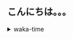 ## こんにちは。。。

<p></p>

<details>
<summary>waka-time</summary>

<!--START_SECTION:waka-->
![Code Time](http://img.shields.io/badge/Code%20Time-1%20hr%2032%20mins-blue)

**🐱 My GitHub Data** 

> 🏆 132 Contributions in the Year 2023
 > 
> 📦 103 Bytes Used in GitHub's Storage 
 > 
> 🚫 Not Opted to Hire
 > 
> 📜 4 Public Repositories 
 > 
> 🔑 1 Private Repository 
 > 
**I'm an Early 🐤** 

```text
🌞 Morning       33 commits       ███░░░░░░░░░░░░░░░░░░░░░░   13.25 % 
🌆 Daytime       99 commits       ██████████░░░░░░░░░░░░░░░   39.76 % 
🌃 Evening      101 commits       ██████████░░░░░░░░░░░░░░░   40.56 % 
🌙 Night         16 commits       █░░░░░░░░░░░░░░░░░░░░░░░░   06.43 % 

```
📅 **I'm Most Productive on Friday** 

```text
Monday          17 commits       █░░░░░░░░░░░░░░░░░░░░░░░░   06.83 % 
Tuesday         16 commits       █░░░░░░░░░░░░░░░░░░░░░░░░   06.43 % 
Wednesday       53 commits       █████░░░░░░░░░░░░░░░░░░░░   21.29 % 
Thursday        32 commits       ███░░░░░░░░░░░░░░░░░░░░░░   12.85 % 
Friday          55 commits       █████░░░░░░░░░░░░░░░░░░░░   22.09 % 
Saturday        26 commits       ██░░░░░░░░░░░░░░░░░░░░░░░   10.44 % 
Sunday          50 commits       █████░░░░░░░░░░░░░░░░░░░░   20.08 % 

```


📊 **This Week I Spent My Time On** 

```text
⌚︎ Time Zone: Asia/Tokyo

💬 Programming Languages: 
Go                       32 mins             ████████░░░░░░░░░░░░░░░░░   35.45 % 
TypeScript               21 mins             █████░░░░░░░░░░░░░░░░░░░░   22.94 % 
Markdown                 12 mins             ███░░░░░░░░░░░░░░░░░░░░░░   14.07 % 
YAML                     10 mins             ███░░░░░░░░░░░░░░░░░░░░░░   11.56 % 
JSON                     10 mins             ██░░░░░░░░░░░░░░░░░░░░░░░   11.31 % 

🔥 Editors: 
VS Code                  1 hr 32 mins        █████████████████████████   100.00 % 

💻 Operating System: 
Mac                      1 hr 32 mins        █████████████████████████   100.00 % 

```

**I Mostly Code in Shell** 

```text
Shell                    1 repo              █████████████████████████   100.00 % 

```


**Timeline**

![Chart not found](https://raw.githubusercontent.com/purapetino/purapetino/main/charts/bar_graph.png) 


 Last Updated on 13/02/2023 15:19:46 UTC
<!--END_SECTION:waka-->

</details>
